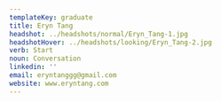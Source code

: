 ```yaml
---
templateKey: graduate
title: Eryn Tang
headshot: ../headshots/normal/Eryn_Tang-1.jpg
headshotHover: ../headshots/looking/Eryn_Tang-2.jpg
verb: Start
noun: Conversation
linkedin: ''
email: eryntanggg@gmail.com
website: www.eryntang.com
---
```


